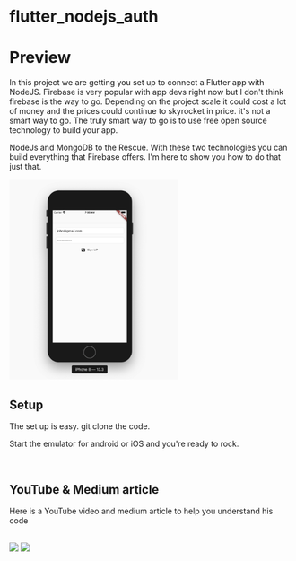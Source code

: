 # flutter_nodejs_auth

# Preview

In this project we are getting you set up to connect a Flutter app with NodeJS. Firebase is very popular with app devs right now but I don't think firebase is the way to go. Depending on the project scale it could cost a lot of money and the prices could continue to skyrocket in price. it's not a smart way to go. The truly smart way to go is to use free open source technology to build your app.

NodeJs and MongoDB to the Rescue. With these two technologies you can build everything that Firebase offers. I'm here to show you how to do that just that.

<img src="img.png" width="300"/>

## Setup

The set up is easy.
git clone the code.

Start the emulator for android or iOS and you're ready to rock.

<br>

## YouTube & Medium article

Here is a YouTube video and medium article to help you understand his code

<footer >
  <p><br>
<a href="https://www.youtube.com/watch?v=I1xA0de4VyU&t=73s"><img src="https://user-images.githubusercontent.com/21117852/85741121-bfaa1a80-b734-11ea-9865-72875c647a62.png" width="55"/></a>
<a href="https://medium.com/@ottokafka/full-stack-flutter-nodejs-authentication-part-1-28261f9e128a"><img src="https://user-images.githubusercontent.com/21117852/85741599-2596a200-b735-11ea-8d42-97d0cb540134.png" width="55"/></a>
</p>
</footer>
